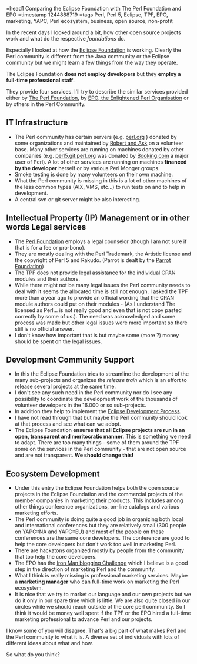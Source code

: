=head1 Comparing the Eclipse Foundation with The Perl Foundation and EPO
=timestamp 1244888719
=tags Perl, Perl 5, Eclipse, TPF, EPO, marketing, YAPC, Perl ecosystem, business, open source, non-profit

In the recent days I looked around a bit, how other open source projects work
and what do the respective <i>foundations</i> do.

Especially I looked at how the <a href="http://www.eclipse.org/org/">Eclipse Foundation</a> is working.
Clearly the Perl community is different from the Java community or the Eclipse community but we 
might learn a few things from the way they operate.

The Eclipse Foundation <b>does not employ developers</b> but they <b>employ a full-time professional staff</b>.

They provide four services. I'll try to describe the similar services provided either by 
<a href="http://www.perlfoundation.org/">The Perl Foundation</a>, by
<a href="http://enlightenedperl.org/">EPO, the Enlightened Perl Organisation</a> or by others in the Perl Community. 

## IT Infrastructure

* The Perl community has certain servers (e.g. <a href="http://perl.org">perl.org</a> ) donated by some organizations and maintained by <a href="http://noc.perl.org/">Robert and Ask</a> on a volunteer base.  Many other services are running on machines donated by other companies (e.g. <a href="http://perl5.git.perl.org">perl5.git.perl.org</a> was donated by <a href="http://booking.com/">Booking.com</a> a major user of Perl). A lot of other services are running on machines <b>financed by the developer</b> herself or by various Perl Monger groups.
* Smoke testing is done by many volunteers on their own machine.
* What the Perl community is missing in this is a lot of other machines of the less common types (AIX, VMS, etc...) to run tests on and to help in development.
* A central svn or git server might be also interesting.

## Intellectual Property (IP) Management or in other words Legal services

* The <a href="http://www.perlfoundation.org/">Perl Foundation</a> employs a legal counselor (though I am not sure if that is for a fee or pro-bono).
* They are mostly dealing with the Perl Trademark, the Artistic license and the copyright of Perl 5 and Rakudo. (Parrot is dealt by the <a href="http://www.parrot.org/foundation">Parrot Foundation</a>)
* The TPF does not provide legal assistance for the individual CPAN modules and their authors.
* While there might not be many legal issues the Perl community needs to deal with it seems the allocated time is still not enough. I asked the TPF more than a year ago to provide an official wording that the CPAN module authors could put on their modules - (As I understand The licensed as Perl... is not really good and even that is not copy pasted correctly by some of us.). The need was acknowledged and some process was made but other legal issues were more important so there still is no official answer.
* I don't know how important that is but maybe some (more ?) money should be spent on the legal issues.

## Development Community Support

* In this the Eclipse Foundation tries to streamline the development of the many sub-projects and organizes the <i>release train</i> which is an effort to release several projects at the same time.
* I don't see any such need in the Perl community nor do I see any possibility to coordinate the development work of the thousands of volunteer developers in the 16.000 or so sub-projects.
* In addition they help to implement the <a href="http://www.eclipse.org/projects/dev_process/development_process.php">Eclipse Development Process</a>.
* I have not read through that but maybe the Perl community should look at that process and see what can we adopt.
* The Eclipse Foundation <b>ensures that all Eclipse projects are run in an open, transparent and meritocratic manner</b>. This is something we need to adapt. There are too many things - some of them around the TPF some on the services in the Perl community - that are not open source and are not transparent. <b>We should change this!</b>

## Ecosystem Development

* Under this entry the Eclipse Foundation helps both the open source projects in the Eclipse Foundation and the commercial projects of the member companies in marketing their products. This includes among other things conference organizations, on-line catalogs and various marketing efforts.
* The Perl community is doing quite a good job in organizing both local and international conferences but they are relatively small (300 people on YAPC::NA and YAPC::EU) and most of the people on these conferences are the same core developers. The conference are good to help the core developers but don't work too well in marketing Perl.
* There are hackatons organized mostly by people from the community that too help the core developers.
* The EPO has the <a href="http://ironman.enlightenedperl.org/">Iron Man blogging Challenge</a> which I believe is a good step in the direction of marketing Perl and the community.
* What I think is really missing is professional marketing services.  Maybe a <b>marketing manager</b> who can full-time work on marketing the Perl ecosystem.
* It is nice that we try to market our language and our own projects but we do it only in our spare time which is little. We are also quite closed in our circles while we should reach outside of the core perl community. So I think it would be money well spent if the TPF or the EPO hired a full-time marketing professional to advance Perl and our projects.

I know some of you will disagree. That's a big part of what makes Perl and the Perl community
to what it is. A diverse set of individuals with lots of different ideas about what and how.

So what do you think?

